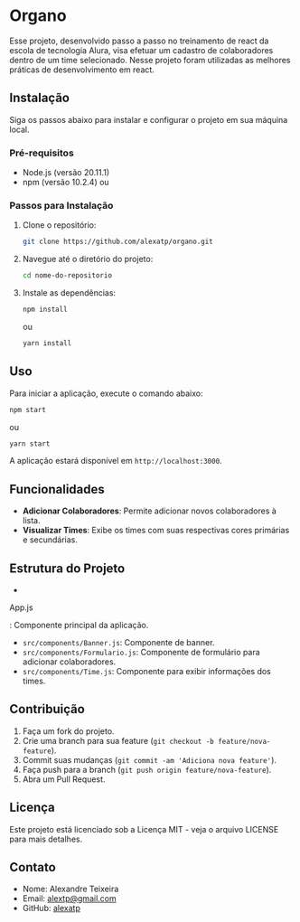  # Organo

Esse projeto, desenvolvido passo a passo no treinamento de react da escola de tecnologia Alura, visa efetuar um cadastro de colaboradores dentro de um time selecionado. Nesse projeto foram utilizadas as melhores práticas de desenvolvimento em react.

## Instalação

Siga os passos abaixo para instalar e configurar o projeto em sua máquina local.

### Pré-requisitos

- Node.js (versão 20.11.1)
- npm (versão 10.2.4) ou 

### Passos para Instalação

1. Clone o repositório:
   ```bash
   git clone https://github.com/alexatp/organo.git
   ```
2. Navegue até o diretório do projeto:
   ```bash
   cd nome-do-repositorio
   ```
3. Instale as dependências:
   ```bash
   npm install
   ```
   ou
   ```bash
   yarn install
   ```

## Uso

Para iniciar a aplicação, execute o comando abaixo:

```bash
npm start
```
ou
```bash
yarn start
```

A aplicação estará disponível em `http://localhost:3000`.

## Funcionalidades

- **Adicionar Colaboradores**: Permite adicionar novos colaboradores à lista.
- **Visualizar Times**: Exibe os times com suas respectivas cores primárias e secundárias.

## Estrutura do Projeto

- 

App.js

: Componente principal da aplicação.
- `src/components/Banner.js`: Componente de banner.
- `src/components/Formulario.js`: Componente de formulário para adicionar colaboradores.
- `src/components/Time.js`: Componente para exibir informações dos times.

## Contribuição

1. Faça um fork do projeto.
2. Crie uma branch para sua feature (`git checkout -b feature/nova-feature`).
3. Commit suas mudanças (`git commit -am 'Adiciona nova feature'`).
4. Faça push para a branch (`git push origin feature/nova-feature`).
5. Abra um Pull Request.

## Licença

Este projeto está licenciado sob a Licença MIT - veja o arquivo LICENSE para mais detalhes.

## Contato

- Nome: Alexandre Teixeira
- Email: alextp@gmail.com
- GitHub: [alexatp](https://github.com/alexatp)


